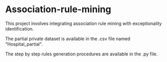 # Association-rule-mining
This project involves integrating association rule mining with exceptionality identification.

The partial private dataset is available in the .csv file named "Hospital_partial".

The step by step rules generation procedures are available in the .py file.
  

